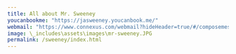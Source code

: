 ```yaml
---
title: All about Mr. Sweeney
youcanbookme: "https://jasweeney.youcanbook.me/"
webmail: "https://www.connexus.com/webmail?hideHeader=true/#/composemessage?idWebuser=2786770"
image: \_includes\assets\images\mr-sweeney.JPG
permalink: /sweeney/index.html
---
```

